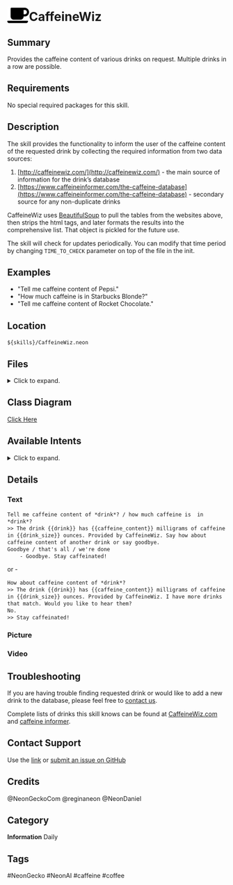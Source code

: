 # <img src='./logo.svg' card_color="#FF8600" width="50" style="vertical-align:bottom" style="vertical-align:bottom">CaffeineWiz

## Summary

Provides the caffeine content of various drinks on request. Multiple drinks in a row are possible.

## Requirements

No special required packages for this skill.

## Description

The skill provides the functionality to inform the user of the caffeine content of the requested drink by collecting the required information from two data sources:

1.  [http://caffeinewiz.com/](http://caffeinewiz.com/) - the main source of information for the drink’s database
2.  [https://www.caffeineinformer.com/the-caffeine-database](https://www.caffeineinformer.com/the-caffeine-database) - secondary source for any non-duplicate drinks
    

CaffeineWiz uses [BeautifulSoup](https://www.crummy.com/software/BeautifulSoup/bs4/doc/) to pull the tables from the websites above, then strips the html tags, and later formats the results into the comprehensive list. That object is pickled for the future use.

The skill will check for updates periodically. You can modify that time period by changing `TIME_TO_CHECK` parameter on top of the file in the init.

## Examples
* "Tell me caffeine content of Pepsi."
* "How much caffeine is in Starbucks Blonde?"
* "Tell me caffeine content of Rocket Chocolate."


## Location

    ${skills}/CaffeineWiz.neon

## Files

 <details>
<summary>Click to expand.</summary>
<br>   

        ${skills}/CaffeineWiz.neon/drinkList_from_caffeine_informer.txt  
        ${skills}/CaffeineWiz.neon/drinkList_from_caffeine_wiz.txt  
        ${skills}/CaffeineWiz.neon/__init__.py  
        ${skills}/CaffeineWiz.neon/README.md  
        ${skills}/CaffeineWiz.neon/settings.json  
        ${skills}/CaffeineWiz.neon/test/intent  
        ${skills}/CaffeineWiz.neon/dialog/en-us  
        ${skills}/CaffeineWiz.neon/test  
        ${skills}/CaffeineWiz.neon/vocab/en-us/Neon.voc  
        ${skills}/CaffeineWiz.neon/regex/en-us  
        ${skills}/CaffeineWiz.neon/dialog/de-de  
        ${skills}/CaffeineWiz.neon/vocab/en-us/YesIDo.voc  
        ${skills}/CaffeineWiz.neon/test/intent/001.CaffeineContentIntent.intent.json  
        ${skills}/CaffeineWiz.neon/vocab/de-de/CaffeineKeyword.voc  
        ${skills}/CaffeineWiz.neon/dialog/de-de/drink.caffeine.dialog  
        ${skills}/CaffeineWiz.neon/vocab/en-us/UpdateCaffeine.voc  
        ${skills}/CaffeineWiz.neon/dialog  
        ${skills}/CaffeineWiz.neon/vocab/en-us  
        ${skills}/CaffeineWiz.neon/vocab  
        ${skills}/CaffeineWiz.neon/test/intent/004.NoIntent.intent.json  
        ${skills}/CaffeineWiz.neon/regex  
        ${skills}/CaffeineWiz.neon/vocab/de-de  
        ${skills}/CaffeineWiz.neon/regex/de-de  
        ${skills}/CaffeineWiz.neon/vocab/en-us/CaffeineKeyword.voc  
        ${skills}/CaffeineWiz.neon/vocab/de-de/GoodbyeKeyword.voc  
        ${skills}/CaffeineWiz.neon/vocab/en-us/GoodbyeKeyword.voc  
        ${skills}/CaffeineWiz.neon/test/intent/003.YesIDoIntent.intent.json  
        ${skills}/CaffeineWiz.neon/dialog/en-us/drink.caffeine.dialog  
        ${skills}/CaffeineWiz.neon/test/intent/002.CaffeineContentGoodbyeIntent.intent.json  
        ${skills}/CaffeineWiz.neon/vocab/en-us/NoIntent.voc  
        ${skills}/CaffeineWiz.neon/regex/de-de/drink.rx  
        ${skills}/CaffeineWiz.neon/regex/en-us/drink.rx

</details> 

## Class Diagram

[Click Here](https://0000.us/klatchat/app/files/neon_images/class_diagrams/CaffeineWiz.png)

## Available Intents
<details>
<summary>Click to expand.</summary>
<br>

### GoodbyeKeyword.voc

    goodbye  
    that's all  
    we're done

### UpdateCaffeine.voc

    update caffeine wiz database  
    update caffeine database

### Neon.voc

    neon  
    leon  
    nyan

### NoIntent.voc

    no i do not  
    no  
    not now  
    i am done  
    nevermind

### CaffeineKeyword.voc

    tell me caffeine content of  
    how much caffeine is  in  
    how about caffeine content of  
    how much caffeine in

  

### YesIDo.voc

    yes i do  
    i do  
    i would  
    yes i would  
    yes

### GoodbyeKeyword.voc

    Auf Wiedersehen  
    bye  
    das wars  
    ende  
    end  
    Wir sind fertig

  

### CaffeineKeyword.voc

    koffein

</details> 

## Details

### Text

    Tell me caffeine content of *drink*? / how much caffeine is  in *drink*?  
    >> The drink {{drink}} has {{caffeine_content}} milligrams of caffeine in {{drink_size}} ounces. Provided by CaffeineWiz. Say how about caffeine content of another drink or say goodbye.  
    Goodbye / that's all / we're done  
        - Goodbye. Stay caffeinated!

or -

    How about caffeine content of *drink*?  
    >> The drink {{drink}} has {{caffeine_content}} milligrams of caffeine in {{drink_size}} ounces. Provided by CaffeineWiz. I have more drinks that match. Would you like to hear them?  
    No.  
    >> Stay caffeinated!

  

### Picture

### Video

  

## Troubleshooting

If you are having trouble finding requested drink or would like to add a new drink to the database,
please feel free to [contact us](https://neongecko.com/ContactUs).

Complete lists of drinks this skill knows can be found at [CaffeineWiz.com](https://caffeinewiz.com) and 
[caffeine informer](https://www.caffeineinformer.com/the-caffeine-database).
  

## Contact Support

Use the [link](https://neongecko.com/ContactUs) or [submit an issue on GitHub](https://help.github.com/en/articles/creating-an-issue)

## Credits

@NeonGeckoCom
@reginaneon
@NeonDaniel

## Category
**Information**
Daily

## Tags
#NeonGecko
#NeonAI
#caffeine
#coffee
